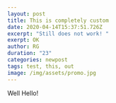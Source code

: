 ```yaml
---
layout: post
title: This is completely custom
date: 2020-04-14T15:37:51.726Z
excerpt: "Still does not work! "
exerpt: OK
author: RG
duration: "23"
categories: newpost
tags: test, this, out
image: /img/assets/promo.jpg
---
```

Well Hello!
